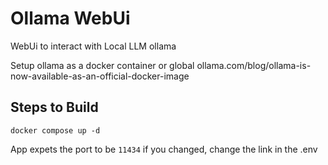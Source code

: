 # Ollama WebUi
WebUi to interact with Local LLM ollama

Setup ollama as a docker container or global
ollama.com/blog/ollama-is-now-available-as-an-official-docker-image

## Steps to Build
`docker compose up -d`

App expets the port to be `11434` if you changed, change the link in the .env